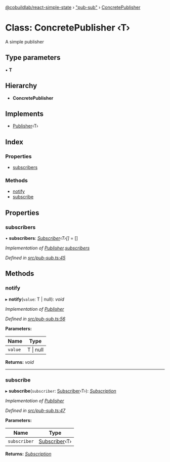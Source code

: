 [@cobuildlab/react-simple-state](../README.md) › ["pub-sub"](../modules/_pub_sub_.md) › [ConcretePublisher](_pub_sub_.concretepublisher.md)

# Class: ConcretePublisher ‹**T**›

A simple publisher

## Type parameters

▪ **T**

## Hierarchy

* **ConcretePublisher**

## Implements

* [Publisher](../interfaces/_pub_sub_.publisher.md)‹T›

## Index

### Properties

* [subscribers](_pub_sub_.concretepublisher.md#subscribers)

### Methods

* [notify](_pub_sub_.concretepublisher.md#notify)
* [subscribe](_pub_sub_.concretepublisher.md#subscribe)

## Properties

###  subscribers

• **subscribers**: *[Subscriber](../interfaces/_pub_sub_.subscriber.md)‹T›[]* = []

*Implementation of [Publisher](../interfaces/_pub_sub_.publisher.md).[subscribers](../interfaces/_pub_sub_.publisher.md#subscribers)*

*Defined in [src/pub-sub.ts:45](https://github.com/cobuildlab/react-simple-state/blob/54fb38a/src/pub-sub.ts#L45)*

## Methods

###  notify

▸ **notify**(`value`: T | null): *void*

*Implementation of [Publisher](../interfaces/_pub_sub_.publisher.md)*

*Defined in [src/pub-sub.ts:56](https://github.com/cobuildlab/react-simple-state/blob/54fb38a/src/pub-sub.ts#L56)*

**Parameters:**

Name | Type |
------ | ------ |
`value` | T &#124; null |

**Returns:** *void*

___

###  subscribe

▸ **subscribe**(`subscriber`: [Subscriber](../interfaces/_pub_sub_.subscriber.md)‹T›): *[Subscription](../interfaces/_pub_sub_.subscription.md)*

*Implementation of [Publisher](../interfaces/_pub_sub_.publisher.md)*

*Defined in [src/pub-sub.ts:47](https://github.com/cobuildlab/react-simple-state/blob/54fb38a/src/pub-sub.ts#L47)*

**Parameters:**

Name | Type |
------ | ------ |
`subscriber` | [Subscriber](../interfaces/_pub_sub_.subscriber.md)‹T› |

**Returns:** *[Subscription](../interfaces/_pub_sub_.subscription.md)*
